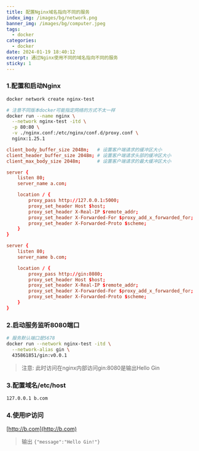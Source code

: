 ```yaml
---
title: 配置Nginx域名指向不同的服务
index_img: /images/bg/network.png
banner_img: /images/bg/computer.jpeg
tags:
  - docker
categories:
  - docker
date: 2024-01-19 18:40:12
excerpt: 通过Nginx使用不同的域名指向不同的服务
sticky: 1
---
```


### 1.配置和启动Nginx

```bash
docker network create nginx-test
```

```bash
# 注意不同版本docker可能指定网络的方式不太一样
docker run --name nginx \
  --network nginx-test -itd \
  -p 80:80 \
  -v ./nginx.conf:/etc/nginx/conf.d/proxy.conf \
  nginx:1.25.1
```

```nginx.conf
client_body_buffer_size 2048m;   # 设置客户端请求的缓冲区大小
client_header_buffer_size 2048m; # 设置客户端请求头部的缓冲区大小
client_max_body_size 2048m;      # 设置客户端请求的最大缓冲区大小

server {
    listen 80;
    server_name a.com;

    location / {
        proxy_pass http://127.0.0.1:5000;
        proxy_set_header Host $host;
        proxy_set_header X-Real-IP $remote_addr;
        proxy_set_header X-Forwarded-For $proxy_add_x_forwarded_for;
        proxy_set_header X-Forwarded-Proto $scheme;
    }
}

server {
    listen 80;
    server_name b.com;

    location / {
        proxy_pass http://gin:8080;
        proxy_set_header Host $host;
        proxy_set_header X-Real-IP $remote_addr;
        proxy_set_header X-Forwarded-For $proxy_add_x_forwarded_for;
        proxy_set_header X-Forwarded-Proto $scheme;
    }
}
```

### 2.启动服务监听8080端口

```bash
# 服务默认端口是5678
docker run --network nginx-test -itd \
  --network-alias gin \
  435861851/gin:v0.0.1
```

> 注意: 此时访问在nginx内部访问gin:8080是输出Hello Gin

### 3.配置域名/etc/host

```bash
127.0.0.1 b.com
```

### 4.使用IP访问

[http://b.com](http://b.com)

> 输出 `{"message":"Hello Gin!"}`